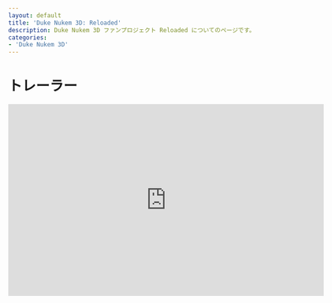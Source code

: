 ```yaml
---
layout: default
title: 'Duke Nukem 3D: Reloaded'
description: Duke Nukem 3D ファンプロジェクト Reloaded についてのページです。
categories:
- 'Duke Nukem 3D'
---
```


トレーラー
==========

<iframe width="640" height="390" src="http://www.youtube.com/embed/Rh_k2zFJ0HU" frameborder="0" allowfullscreen></iframe>

